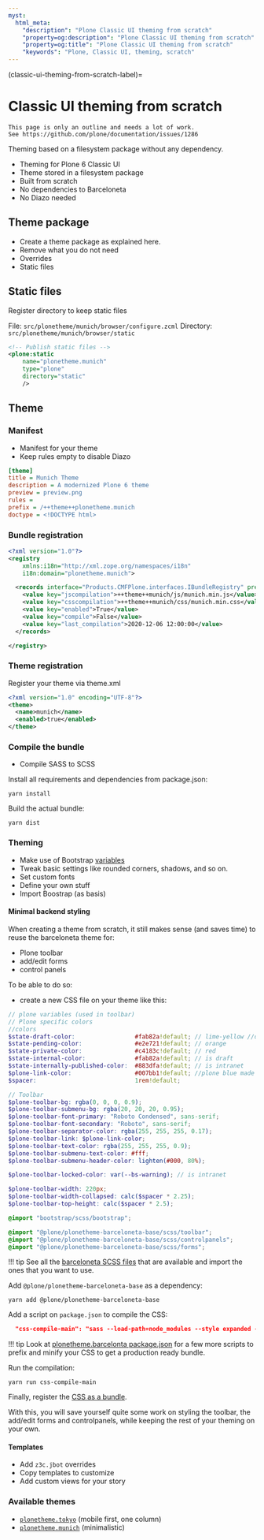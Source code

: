 ```yaml
---
myst:
  html_meta:
    "description": "Plone Classic UI theming from scratch"
    "property=og:description": "Plone Classic UI theming from scratch"
    "property=og:title": "Plone Classic UI theming from scratch"
    "keywords": "Plone, Classic UI, theming, scratch"
---
```


(classic-ui-theming-from-scratch-label)=

# Classic UI theming from scratch

```{todo}
This page is only an outline and needs a lot of work.
See https://github.com/plone/documentation/issues/1286
```

Theming based on a filesystem package without any dependency.

-   Theming for Plone 6 Classic UI
-   Theme stored in a filesystem package
-   Built from scratch
-   No dependencies to Barceloneta
-   No Diazo needed


## Theme package

-   Create a theme package as explained here.
-   Remove what you do not need
-   Overrides
-   Static files


## Static files

Register directory to keep static files

File: `src/plonetheme/munich/browser/configure.zcml`
Directory: `src/plonetheme/munich/browser/static`

```xml
<!-- Publish static files -->
<plone:static
    name="plonetheme.munich"
    type="plone"
    directory="static"
    />
```

## Theme

### Manifest

-   Manifest for your theme
-   Keep rules empty to disable Diazo

```ini
[theme]
title = Munich Theme
description = A modernized Plone 6 theme
preview = preview.png
rules =
prefix = /++theme++plonetheme.munich
doctype = <!DOCTYPE html>
```

### Bundle registration

```xml
<?xml version="1.0"?>
<registry
    xmlns:i18n="http://xml.zope.org/namespaces/i18n"
    i18n:domain="plonetheme.munich">

  <records interface="Products.CMFPlone.interfaces.IBundleRegistry" prefix="plone.bundles/munich">
    <value key="jscompilation">++theme++munich/js/munich.min.js</value>
    <value key="csscompilation">++theme++munich/css/munich.min.css</value>
    <value key="enabled">True</value>
    <value key="compile">False</value>
    <value key="last_compilation">2020-12-06 12:00:00</value>
  </records>

</registry>
```

### Theme registration

Register your theme via theme.xml

```xml
<?xml version="1.0" encoding="UTF-8"?>
<theme>
  <name>munich</name>
  <enabled>true</enabled>
</theme>
```

### Compile the bundle

-   Compile SASS to SCSS

Install all requirements and dependencies from package.json:

```shell
yarn install
```

Build the actual bundle:

```shell
yarn dist
```


### Theming

-   Make use of Bootstrap [variables](https://github.com/twbs/bootstrap/blob/main/scss/_variables.scss)
-   Tweak basic settings like rounded corners, shadows, and so on.
-   Set custom fonts
-   Define your own stuff
-   Import Boostrap (as basis)


#### Minimal backend styling

When creating a theme from scratch, it still makes sense (and saves time) to reuse the barceloneta theme for:

- Plone toolbar
- add/edit forms
- control panels

To be able to do so:

- create a new CSS file on your theme like this:

```scss
// plone variables (used in toolbar)
// Plone specific colors
//colors
$state-draft-color:                 #fab82a!default; // lime-yellow //draft is visible
$state-pending-color:               #e2e721!default; // orange
$state-private-color:               #c4183c!default; // red
$state-internal-color:              #fab82a!default; // is draft
$state-internally-published-color:  #883dfa!default; // is intranet
$plone-link-color:                  #007bb1!default; //plone blue made slightly darker for wcag 2.0
$spacer:                            1rem!default;

// Toolbar
$plone-toolbar-bg: rgba(0, 0, 0, 0.9);
$plone-toolbar-submenu-bg: rgba(20, 20, 20, 0.95);
$plone-toolbar-font-primary: "Roboto Condensed", sans-serif;
$plone-toolbar-font-secondary: "Roboto", sans-serif;
$plone-toolbar-separator-color: rgba(255, 255, 255, 0.17);
$plone-toolbar-link: $plone-link-color;
$plone-toolbar-text-color: rgba(255, 255, 255, 0.9);
$plone-toolbar-submenu-text-color: #fff;
$plone-toolbar-submenu-header-color: lighten(#000, 80%);

$plone-toolbar-locked-color: var(--bs-warning); // is intranet

$plone-toolbar-width: 220px;
$plone-toolbar-width-collapsed: calc($spacer * 2.25);
$plone-toolbar-top-height: calc($spacer * 2.5);

@import "bootstrap/scss/bootstrap";

@import "@plone/plonetheme-barceloneta-base/scss/toolbar";
@import "@plone/plonetheme-barceloneta-base/scss/controlpanels";
@import "@plone/plonetheme-barceloneta-base/scss/forms";
```

!!! tip
    See all the [barceloneta SCSS files](https://github.com/plone/plonetheme.barceloneta/tree/master/scss)
    that are available and import the ones that you want to use.

Add `@plone/plonetheme-barceloneta-base` as a dependency:

```shell
yarn add @plone/plonetheme-barceloneta-base
```

Add a script on `package.json` to compile the CSS:

```json
  "css-compile-main": "sass --load-path=node_modules --style expanded --source-map --embed-sources --no-error-css plone.scss:../static/plone.css"
```

!!! tip
    Look at [plonetheme.barcelonta package.json](https://github.com/plone/plonetheme.barceloneta/blob/master/package.json)
    for a few more scripts to prefix and minify your CSS to get a production ready bundle.

Run the compilation:

```shell
yarn run css-compile-main
```

Finally, register the [CSS as a bundle](#bundle-registration).

With this, you will save yourself quite some work on styling the toolbar, the add/edit forms and controlpanels,
while keeping the rest of your theming on your own.

#### Templates

-   Add `z3c.jbot` overrides
-   Copy templates to customize
-   Add custom views for your story


### Available themes

-   [`plonetheme.tokyo`](https://github.com/collective/plonetheme.tokyo/) (mobile first, one column)
-   [`plonetheme.munich`](https://github.com/collective/plonetheme.munich/) (minimalistic)
